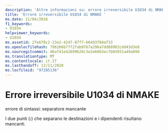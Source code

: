 ```yaml
---
description: 'Altre informazioni su: errore irreversibile U1034 di NMAKE'
title: 'Errore irreversibile U1034 di NMAKE '
ms.date: 11/04/2016
f1_keywords:
- U1034
helpviewer_keywords:
- U1034
ms.assetid: 27e678c2-23e2-4247-87f7-66493784af33
ms.openlocfilehash: 798266b77f2fab9767a29ba7dd88902cdd43d3e8
ms.sourcegitcommit: d6af41e42699628c3e2e6063ec7b03931a49a098
ms.translationtype: MT
ms.contentlocale: it-IT
ms.lasthandoff: 12/11/2020
ms.locfileid: "97285136"
---
```

# <a name="nmake-fatal-error-u1034"></a>Errore irreversibile U1034 di NMAKE 

errore di sintassi: separatore mancante

I due punti (**:**) che separano le destinazioni e i dipendenti risultano mancanti.
